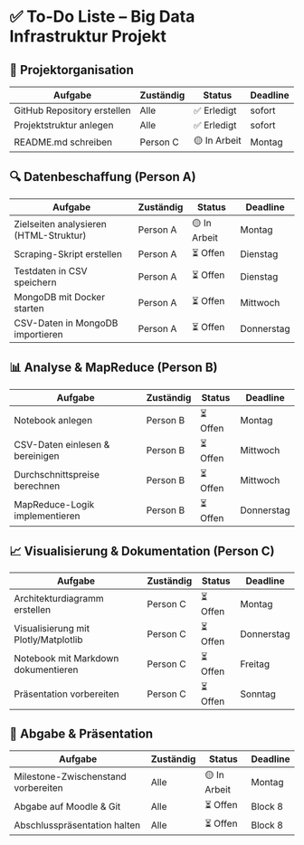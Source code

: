 # ✅ To-Do Liste – Big Data Infrastruktur Projekt

## 📁 Projektorganisation
| Aufgabe                              | Zuständig  | Status     | Deadline   |
|--------------------------------------|------------|------------|------------|
| GitHub Repository erstellen          | Alle       | ✅ Erledigt | sofort     |
| Projektstruktur anlegen              | Alle       | ✅ Erledigt | sofort     |
| README.md schreiben                  | Person C   | 🟡 In Arbeit| Montag     |

## 🔍 Datenbeschaffung (Person A)
| Aufgabe                              | Zuständig  | Status     | Deadline   |
|--------------------------------------|------------|------------|------------|
| Zielseiten analysieren (HTML-Struktur)| Person A  | 🟡 In Arbeit| Montag     |
| Scraping-Skript erstellen            | Person A   | ⏳ Offen    | Dienstag   |
| Testdaten in CSV speichern           | Person A   | ⏳ Offen    | Dienstag   |
| MongoDB mit Docker starten           | Person A   | ⏳ Offen    | Mittwoch   |
| CSV-Daten in MongoDB importieren     | Person A   | ⏳ Offen    | Donnerstag |

## 📊 Analyse & MapReduce (Person B)
| Aufgabe                              | Zuständig  | Status     | Deadline   |
|--------------------------------------|------------|------------|------------|
| Notebook anlegen                     | Person B   | ⏳ Offen    | Montag     |
| CSV-Daten einlesen & bereinigen      | Person B   | ⏳ Offen    | Mittwoch   |
| Durchschnittspreise berechnen        | Person B   | ⏳ Offen    | Mittwoch   |
| MapReduce-Logik implementieren       | Person B   | ⏳ Offen    | Donnerstag |

## 📈 Visualisierung & Dokumentation (Person C)
| Aufgabe                              | Zuständig  | Status     | Deadline   |
|--------------------------------------|------------|------------|------------|
| Architekturdiagramm erstellen        | Person C   | ⏳ Offen    | Montag     |
| Visualisierung mit Plotly/Matplotlib | Person C   | ⏳ Offen    | Donnerstag |
| Notebook mit Markdown dokumentieren  | Person C   | ⏳ Offen    | Freitag    |
| Präsentation vorbereiten             | Person C   | ⏳ Offen    | Sonntag    |

## 📝 Abgabe & Präsentation
| Aufgabe                              | Zuständig  | Status     | Deadline   |
|--------------------------------------|------------|------------|------------|
| Milestone-Zwischenstand vorbereiten  | Alle       | 🟡 In Arbeit| Montag     |
| Abgabe auf Moodle & Git              | Alle       | ⏳ Offen    | Block 8    |
| Abschlusspräsentation halten         | Alle       | ⏳ Offen    | Block 8    |

